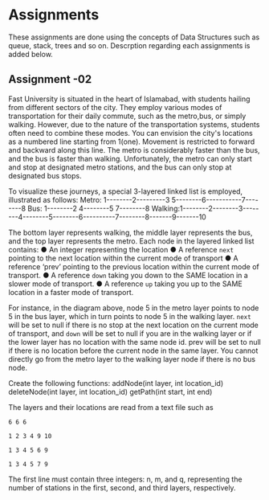 # Assignments

These assignments are done using the concepts of Data Structures such as queue, stack, trees and so on. Descrption regarding each assignments is added below. 

## Assignment -02
Fast University is situated in the heart of Islamabad, with students hailing from different sectors of the city. They employ various modes of transportation for their daily commute, such as the metro,bus, or simply walking. However, due to the nature of the transportation systems, students often need to combine these modes. You can envision the city's locations as a numbered line starting from 1(one). Movement is restricted to forward and backward along this line. The metro is considerably faster than the bus, and the bus is faster than walking. Unfortunately, the metro can only start and stop at designated metro stations, and the bus can only stop at designated bus stops.

To visualize these journeys, a special 3-layered linked list is employed, illustrated as follows:
Metro: 1--------2---------3 5--------6-----------7--------8
Bus: 1--------2 4--------5 7--------8
Walking:1--------2--------3--------4--------5--------6----------7--------8-------9-------10

The bottom layer represents walking, the middle layer represents the bus, and the top layer represents the metro. Each node in the layered linked list contains:
● An integer representing the location
● A reference `next` pointing to the next location within the current mode of transport
● A reference ‘prev’ pointing to the previous location within the current mode of transport.
● A reference `down` taking you down to the SAME location in a slower mode of transport.
● A reference `up` taking you up to the SAME location in a faster mode of transport.

For instance, in the diagram above, node 5 in the metro layer points to node 5 in the bus layer, which in turn points to node 5 in the walking layer. `next` will be set to null if there is no stop at the next location on the current mode of transport, and `down` will be set to null if you are in the walking layer or if the lower layer has no location with the same node id. prev will be set to null if there is no location before the current node in the same layer. You cannot directly go from the metro layer to the walking layer node if there is no bus node.

Create the following functions:
    addNode(int layer, int location_id)
    deleteNode(int layer, int location_id)
    getPath(int start, int end)

The layers and their locations are read from a text file such as 

    6 6 6

    1 2 3 4 9 10

    1 3 4 5 6 9 

    1 3 4 5 7 9
    
The first line must contain three integers: n, m, and q, representing the number of stations in the first, second, and third layers, respectively.